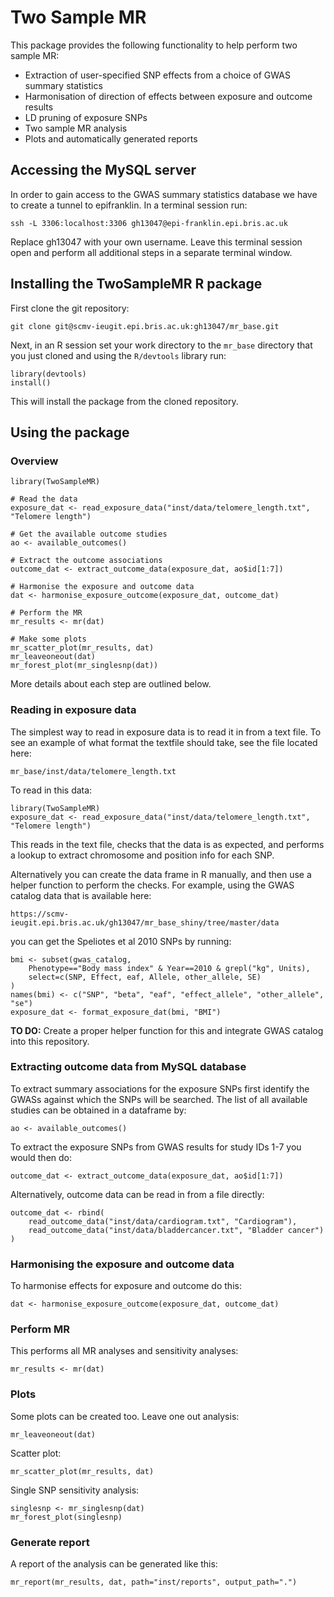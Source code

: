 # Two Sample MR

This package provides the following functionality to help perform two sample MR:

- Extraction of user-specified SNP effects from a choice of GWAS summary statistics
- Harmonisation of direction of effects between exposure and outcome results
- LD pruning of exposure SNPs
- Two sample MR analysis
- Plots and automatically generated reports 


## Accessing the MySQL server

In order to gain access to the GWAS summary statistics database we have to create a tunnel to epifranklin. In a terminal session run:

    ssh -L 3306:localhost:3306 gh13047@epi-franklin.epi.bris.ac.uk

Replace gh13047 with your own username. Leave this terminal session open and perform all additional steps in a separate terminal window.


## Installing the TwoSampleMR R package

First clone the git repository:

    git clone git@scmv-ieugit.epi.bris.ac.uk:gh13047/mr_base.git

Next, in an R session set your work directory to the `mr_base` directory that you just cloned and using the `R/devtools` library run:

    library(devtools)
    install()

This will install the package from the cloned repository. 


## Using the package

### Overview

    library(TwoSampleMR)
    
    # Read the data
    exposure_dat <- read_exposure_data("inst/data/telomere_length.txt", "Telomere length")
    
    # Get the available outcome studies
    ao <- available_outcomes()
    
    # Extract the outcome associations
    outcome_dat <- extract_outcome_data(exposure_dat, ao$id[1:7])
    
    # Harmonise the exposure and outcome data
    dat <- harmonise_exposure_outcome(exposure_dat, outcome_dat)
    
    # Perform the MR
    mr_results <- mr(dat)
    
    # Make some plots
    mr_scatter_plot(mr_results, dat)
    mr_leaveoneout(dat)
    mr_forest_plot(mr_singlesnp(dat))

More details about each step are outlined below.


### Reading in exposure data

The simplest way to read in exposure data is to read it in from a text file. To see an example of what format the textfile should take, see the file located here:

    mr_base/inst/data/telomere_length.txt

To read in this data:

    library(TwoSampleMR)
    exposure_dat <- read_exposure_data("inst/data/telomere_length.txt", "Telomere length")

This reads in the text file, checks that the data is as expected, and performs a lookup to extract chromosome and position info for each SNP.

Alternatively you can create the data frame in R manually, and then use a helper function to perform the checks. For example, using the GWAS catalog data that is available here:

    https://scmv-ieugit.epi.bris.ac.uk/gh13047/mr_base_shiny/tree/master/data

you can get the Speliotes et al 2010 SNPs by running:

    bmi <- subset(gwas_catalog, 
        Phenotype=="Body mass index" & Year==2010 & grepl("kg", Units), 
        select=c(SNP, Effect, eaf, Allele, other_allele, SE)
    )
    names(bmi) <- c("SNP", "beta", "eaf", "effect_allele", "other_allele", "se")
    exposure_dat <- format_exposure_dat(bmi, "BMI")

**TO DO:** Create a proper helper function for this and integrate GWAS catalog into this repository.


### Extracting outcome data from MySQL database

To extract summary associations for the exposure SNPs first identify the GWASs against which the SNPs will be searched. The list of all available studies can be obtained in a dataframe by:

    ao <- available_outcomes()

To extract the exposure SNPs from GWAS results for study IDs 1-7 you would then do:

    outcome_dat <- extract_outcome_data(exposure_dat, ao$id[1:7])

Alternatively, outcome data can be read in from a file directly:

    outcome_dat <- rbind(
        read_outcome_data("inst/data/cardiogram.txt", "Cardiogram"),
        read_outcome_data("inst/data/bladdercancer.txt", "Bladder cancer")
    )

### Harmonising the exposure and outcome data

To harmonise effects for exposure and outcome do this:

    dat <- harmonise_exposure_outcome(exposure_dat, outcome_dat)


### Perform MR

This performs all MR analyses and sensitivity analyses:

    mr_results <- mr(dat)


### Plots

Some plots can be created too. Leave one out analysis:

    mr_leaveoneout(dat)

Scatter plot:

    mr_scatter_plot(mr_results, dat)

Single SNP sensitivity analysis:

    singlesnp <- mr_singlesnp(dat)
    mr_forest_plot(singlesnp)


### Generate report

A report of the analysis can be generated like this:

    mr_report(mr_results, dat, path="inst/reports", output_path=".")

